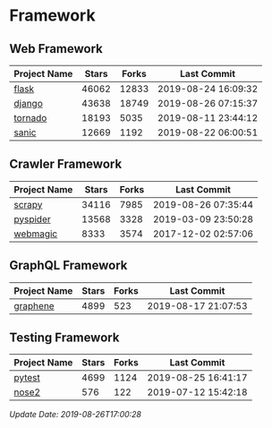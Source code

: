 # Framework

## Web Framework

| Project Name | Stars | Forks | Last Commit |
| ------------ | ----- | ----- | ----------- |
| [flask](https://github.com/pallets/flask) | 46062 | 12833 | 2019-08-24 16:09:32 |
| [django](https://github.com/django/django) | 43638 | 18749 | 2019-08-26 07:15:37 |
| [tornado](https://github.com/tornadoweb/tornado) | 18193 | 5035 | 2019-08-11 23:44:12 |
| [sanic](https://github.com/huge-success/sanic) | 12669 | 1192 | 2019-08-22 06:00:51 |

## Crawler Framework

| Project Name | Stars | Forks | Last Commit |
| ------------ | ----- | ----- | ----------- |
| [scrapy](https://github.com/scrapy/scrapy) | 34116 | 7985 | 2019-08-26 07:35:44 |
| [pyspider](https://github.com/binux/pyspider) | 13568 | 3328 | 2019-03-09 23:50:28 |
| [webmagic](https://github.com/code4craft/webmagic) | 8333 | 3574 | 2017-12-02 02:57:06 |

## GraphQL Framework

| Project Name | Stars | Forks | Last Commit |
| ------------ | ----- | ----- | ----------- |
| [graphene](https://github.com/graphql-python/graphene) | 4899 | 523 | 2019-08-17 21:07:53 |

## Testing Framework

| Project Name | Stars | Forks | Last Commit |
| ------------ | ----- | ----- | ----------- |
| [pytest](https://github.com/pytest-dev/pytest) | 4699 | 1124 | 2019-08-25 16:41:17 |
| [nose2](https://github.com/nose-devs/nose2) | 576 | 122 | 2019-07-12 15:42:18 |

*Update Date: 2019-08-26T17:00:28*